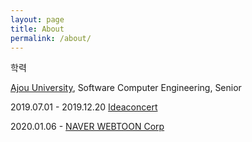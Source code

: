 ```yaml
---
layout: page
title: About
permalink: /about/
---
```


학력

[Ajou University](http://www.ajou.ac.kr/main/index.jsp), Software Computer Engineering, Senior

2019.07.01 - 2019.12.20 [Ideaconcert](http://www.ideaconcert.com/)

2020.01.06 -            [NAVER WEBTOON Corp](https://webtoonscorp.com/)
